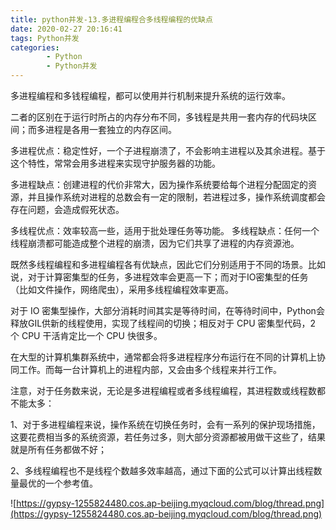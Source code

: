 ```yaml
---
title: python并发-13.多进程编程合多线程编程的优缺点
date: 2020-02-27 20:16:41
tags: Python并发
categories:
        - Python
        - Python并发
---
```


多进程编程和多钱程编程，都可以使用并行机制来提升系统的运行效率。

二者的区别在于运行时所占的内存分布不同，多钱程是共用一套内存的代码块区间；而多进程是各用一套独立的内存区间。

多进程优点：稳定性好，一个子进程崩溃了，不会影响主进程以及其余进程。基于这个特性，常常会用多进程来实现守护服务器的功能。

多进程缺点：创建进程的代价非常大，因为操作系统要给每个进程分配固定的资源，并且操作系统对进程的总数会有一定的限制，若进程过多，操作系统调度都会存在问题，会造成假死状态。

多线程优点：效率较高一些，适用于批处理任务等功能。
多线程缺点：任何一个线程崩溃都可能造成整个进程的崩溃，因为它们共享了进程的内存资源池。

既然多线程编程和多进程编程各有优缺点，因此它们分别适用于不同的场景。比如说，对于计算密集型的任务，多进程效率会更高一下；而对于IO密集型的任务（比如文件操作，网络爬虫），采用多线程编程效率更高。

对于 IO 密集型操作，大部分消耗时间其实是等待时间，在等待时间中，Python会释放GIL供新的线程使用，实现了线程间的切换；相反对于 CPU 密集型代码，2 个 CPU 干活肯定比一个 CPU 快很多。

在大型的计算机集群系统中，通常都会将多进程程序分布运行在不同的计算机上协同工作。而每一台计算机上的进程内部，又会由多个线程来并行工作。

注意，对于任务数来说，无论是多进程编程或者多线程编程，其进程数或线程数都不能太多：

1、对于多进程编程来说，操作系统在切换任务时，会有一系列的保护现场措施，这要花费相当多的系统资源，若任务过多，则大部分资源都被用做干这些了，结果就是所有任务都做不好；

2、多线程编程也不是线程个数越多效率越高，通过下面的公式可以计算出线程数量最优的一个参考值。

![https://gypsy-1255824480.cos.ap-beijing.myqcloud.com/blog/thread.png](https://gypsy-1255824480.cos.ap-beijing.myqcloud.com/blog/thread.png)